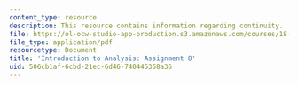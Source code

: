 ```yaml
---
content_type: resource
description: This resource contains information regarding continuity.
file: https://ol-ocw-studio-app-production.s3.amazonaws.com/courses/18-100a-introduction-to-analysis-fall-2012/506cb1af6cbd21ec6d46740445358a36_MIT18_100AF12_Assign_8.pdf
file_type: application/pdf
resourcetype: Document
title: 'Introduction to Analysis: Assignment 8'
uid: 506cb1af-6cbd-21ec-6d46-740445358a36
---
```

